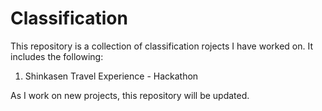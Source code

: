 # Classification
This repository is a collection of classification rojects I have worked on. It includes the following:

1. Shinkasen Travel Experience - Hackathon

As I work on new projects, this repository will be updated.
